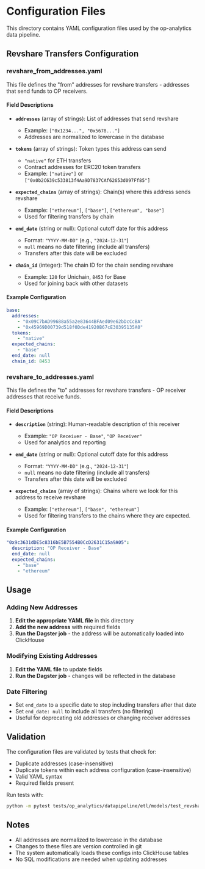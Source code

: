 # Configuration Files

This directory contains YAML configuration files used by the op-analytics data pipeline.

## Revshare Transfers Configuration

### revshare_from_addresses.yaml

This file defines the "from" addresses for revshare transfers - addresses that send funds to OP receivers.

#### Field Descriptions

- **`addresses`** (array of strings): List of addresses that send revshare
  - Example: `["0x1234...", "0x5678..."]`
  - Addresses are normalized to lowercase in the database

- **`tokens`** (array of strings): Token types this address can send
  - `"native"` for ETH transfers
  - Contract addresses for ERC20 token transfers
  - Example: `["native"]` or `["0x0b2C639c533813f4Aa9D7837CAf62653d097Ff85"]`

- **`expected_chains`** (array of strings): Chain(s) where this address sends revshare
  - Example: `["ethereum"]`, `["base"]`, `["ethereum", "base"]`
  - Used for filtering transfers by chain

- **`end_date`** (string or null): Optional cutoff date for this address
  - Format: `"YYYY-MM-DD"` (e.g., `"2024-12-31"`)
  - `null` means no date filtering (include all transfers)
  - Transfers after this date will be excluded

- **`chain_id`** (integer): The chain ID for the chain sending revshare
  - Example:  `120` for Unichain, `8453` for Base
  - Used for joining back with other datasets

#### Example Configuration
```yaml
base:
  addresses:
    - "0x09C7bAD99688a55a2e83644BFAed09e62bDcCcBA"
    - "0x45969D00739d518f0Dde41920B67cE30395135A0"
  tokens:
    - "native"
  expected_chains:
    - "base"
  end_date: null
  chain_id: 8453
```

### revshare_to_addresses.yaml

This file defines the "to" addresses for revshare transfers - OP receiver addresses that receive funds.

#### Field Descriptions

- **`description`** (string): Human-readable description of this receiver
  - Example: `"OP Receiver - Base"`, `"OP Receiver"`
  - Used for analytics and reporting

- **`end_date`** (string or null): Optional cutoff date for this address
  - Format: `"YYYY-MM-DD"` (e.g., `"2024-12-31"`)
  - `null` means no date filtering (include all transfers)
  - Transfers after this date will be excluded

- **`expected_chains`** (array of strings): Chains where we look for this address to receive revshare
  - Example: `["ethereum"]`, `["base", "ethereum"]`
  - Used for filtering transfers to the chains where they are expected.

#### Example Configuration
```yaml
"0x9c3631dDE5c8316bE5B7554B0CcD2631C15a9A05":
  description: "OP Receiver - Base"
  end_date: null
  expected_chains:
    - "base"
    - "ethereum"
```

## Usage

### Adding New Addresses

1. **Edit the appropriate YAML file** in this directory
2. **Add the new address** with required fields
3. **Run the Dagster job** - the address will be automatically loaded into ClickHouse

### Modifying Existing Addresses

1. **Edit the YAML file** to update fields
2. **Run the Dagster job** - changes will be reflected in the database

### Date Filtering

- Set `end_date` to a specific date to stop including transfers after that date
- Set `end_date: null` to include all transfers (no filtering)
- Useful for deprecating old addresses or changing receiver addresses

## Validation

The configuration files are validated by tests that check for:
- Duplicate addresses (case-insensitive)
- Duplicate tokens within each address configuration (case-insensitive)
- Valid YAML syntax
- Required fields present

Run tests with:
```bash
python -m pytest tests/op_analytics/datapipeline/etl/models/test_revshare_transfers_config.py
```

## Notes

- All addresses are normalized to lowercase in the database
- Changes to these files are version controlled in git
- The system automatically loads these configs into ClickHouse tables
- No SQL modifications are needed when updating addresses 
